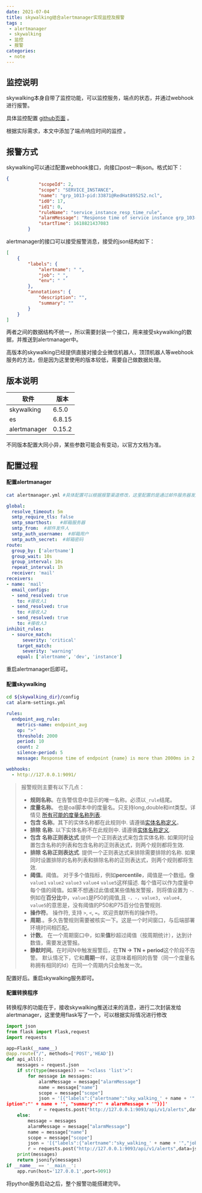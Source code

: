 ```yaml
---
date: 2021-07-04
title: skywalking结合alertmanager实现监控及报警
tags :
 - alertmanager
 - skywalking
 - 监控
 - 报警
categories:
 - note
---
```


## 监控说明

skywalking本身自带了监控功能，可以监控服务，端点的状态，并通过webhook进行报警。

具体监控配置 [github页面](https://github.com/apache/skywalking/blob/v6.3.0/docs/en/setup/backend/backend-alarm.md) 。

根据实际需求，本文中添加了端点响应时间的监控 。



## 报警方式

skywalking可以通过配置webhook接口，向接口post一串json。格式如下：

```json
{
			"scopeId": 2,
			"scope": "SERVICE_INSTANCE",
			"name": "grp_1013-pid:33871@RedHat895252.ncl",
			"id0": 17,
			"id1": 0,
			"ruleName": "service_instance_resp_time_rule",
			"alarmMessage": "Response time of service instance grp_103-pid:33871@RedHat895252.ncl is more than 2000ms in 1 minutes of last 3 minutes",
			"startTime": 1618821437083
		}
```

alertmanager的接口可以接受报警消息，接受的json结构如下：

```json
[
    {
        "labels": {
            "alertname": " ", 
            "job": " ", 
            "env": " "
        }, 
        "annotations": {
            "description": "", 
            "summary": ""
        }
    }
]
```

两者之间的数据结构不统一，所以需要封装一个接口，用来接受skywalking的数据，并推送到alertmanager中。

高版本的skywalking已经提供直接对接企业微信机器人，顶顶机器人等webhook服务的方法，但是因为这里使用的版本较低，需要自己做数据处理。

<!--more-->

## 版本说明

软件|版本
-|-
skywalking|6.5.0
es|6.8.15
alertmanager|0.15.2

不同版本配置大同小异，某些参数可能会有变动，以官方文档为准。

## 配置过程

#### 配置alertmanager

```bash
cat alertmanager.yml #具体配置可以根据报警渠道修改，这里配置的是通过邮件服务器发送通知
```

```yml
global:
  resolve_timeout: 5m
  smtp_require_tls: false
  smtp_smarthost:   #邮箱服务器
  smtp_from:  #邮件发件人
  smtp_auth_username:  #邮箱用户
  smtp_auth_secret:  #邮箱密码
route:
  group_by: ['alertname']
  group_wait: 10s
  group_interval: 10s
  repeat_interval: 1h
  receiver: 'mail'
receivers:
- name: 'mail'
  email_configs:
  - send_resolved: true
    to: #接收人1
  - send_resolved: true
    to: #接收人2
  - send_resolved: true
    to: #接收人3
inhibit_rules:
  - source_match:
      severity: 'critical'
    target_match:
      severity: 'warning'
    equal: ['alertname', 'dev', 'instance']
```

重启alertmanager后即可。

#### 配置skywalking

```bash
cd ${skywalking_dir}/config
cat alarm-settings.yml
```

```yml
rules:
  endpoint_avg_rule:
    metrics-name: endpoint_avg
    op: ">"
    threshold: 2000
    period: 10
    count: 2
    silence-period: 5
    message: Response time of endpoint {name} is more than 2000ms in 2 minutes of last 10 minutes

webhooks:
  - http://127.0.0.1:9091/
```

> 报警规则主要有以下几点：
>
> - **规则名称**。在告警信息中显示的唯一名称。必须以`_rule`结尾。
> - **度量名称**。 也是oal脚本中的度量名。只支持long,double和int类型。详情见 [所有可能的度量名称列表](https://skyapm.github.io/document-cn-translation-of-skywalking/zh/8.0.0/setup/backend/backend-alarm.html#所有可能的度量名称列表).
> - **包含 名称**。其下的实体名称都在此规则中. 请遵循[实体名称定义](https://skyapm.github.io/document-cn-translation-of-skywalking/zh/8.0.0/setup/backend/backend-alarm.html#实体名称)。
> - **排除 名称**. 以下实体名称不在此规则中. 请遵循[实体名称定义](https://skyapm.github.io/document-cn-translation-of-skywalking/zh/8.0.0/setup/backend/backend-alarm.html#实体名称).
> - **包含 名称正则表达式**.提供一个正则表达式来包含实体名称. 如果同时设置包含名称的列表和包含名称的正则表达式，则两个规则都将生效.
> - **排除 名称正则表达式**. 提供一个正则表达式来排除需要排除的名称. 如果同时设置排除的名称列表和排除名称的正则表达式，则两个规则都将生效.
> - **阈值**。阈值。 对于多个值指标，例如**percentile**，阈值是一个数组。像`value1` `value2` `value3` `value4` `value5`这样描述. 每个值可以作为度量中每个值的阈值。如果不想通过此值或某些值触发警报，则将值设置为 `-`.
>   例如在**百分比**中，`value1`是P50的阈值,且 `-，-，value3, value4, value5`的意思是，没有阈值的P50和P75百分位告警规则.
> - **操作符**。 操作符, 支持 `>`, `<`, `=`。欢迎贡献所有的操作符。
> - **周期**.。多久告警规则需要被核实一下。这是一个时间窗口，与后端部署环境时间相匹配。
> - **计数**。 在一个周期窗口中，如果**值**秒超过阈值（按周期统计），达到计数值，需要发送警报。
> - **静默时间**。在时间N中触发报警后，在**TN -> TN + period**这个阶段不告警。 默认情况下，它和**周期**一样，这意味着相同的告警（同一个度量名称拥有相同的Id）在同一个周期内只会触发一次。

配置好后。重启skywalking服务即可。

#### 配置转换程序

转换程序的功能在于，接收skywalking推送过来的消息，进行二次封装发给alertmanager，这里使用flask写了一个，可以根据实际情况进行修改

```python
import json
from flask import Flask,request
import requests

app=Flask(__name__)
@app.route("/", methods=['POST','HEAD'])
def api_all():
    messages = request.json
    if str(type(messages)) == "<class 'list'>":
        for message in messages:
            alarmMessage = message["alarmMessage"]
            name = message["name"]
            scope = message["scope"]
            json = '[{"labels":{"alertname":"sky_walking_' + name + '","job":"' + scope +'","env":"10.110.1.177"}, "annotations":{"descr
iption":"' + name + '", "summary":"' + alarmMessage + '"}}]'
            r = requests.post("http://127.0.0.1:9093/api/v1/alerts",data=json)
    else:
        message = messages
        alarmMessage = message["alarmMessage"]
        name = message["name"]
        scope = message["scope"]
        json = '[{"labels":{"alertname":"sky_walking_' + name + '","job":"' + scope +'","env":"10.110.1.177"}, "annotations":{"description":"' + name + '", "summary":"' + alarmMessage + '"}}]'
        r = requests.post("http://127.0.0.1:9093/api/v1/alerts",data=json)
    print(messages)
    return jsonify(messages)
if __name__ == '__main__':
    app.run(host='127.0.0.1',port=9091)
```

将python服务启动之后，整个报警功能搭建完毕。

